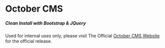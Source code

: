 # October CMS


##### Clean Install with Bootstrap & JQuery

Used for internal uses only, please visit The Official [October CMS Website](http://www.octobercms.com/) for the official release.
